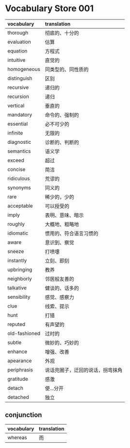 # Vocabulary Store 001

|vocabulary|translation|
|:---|:---|
|thorough|彻底的、十分的|
|evaluation|估算|
|equation|方程式|
|intuitive|直觉的|
|homogeneous|同类型的、同性质的|
|distinguish|区别|
|recursive|递归的|
|recursion|递归|
|vertical|垂直的|
|mandatory|命令的、强制的|
|essential|必不可少的|
|infinite|无限的|
|diagnostic|诊断的、判断的|
|semantics|语义学|
|exceed|超过|
|concise|简洁|
|ridiculous|荒谬的|
|synonyms|同义的|
|rare|稀少的，少的|
|acceptable|可以授受的|
|imply|表明、意味、暗示|
|roughly|大概地、粗略地|
|idiomatic|惯用的、符合语言习惯的|
|aware|意识到、察觉|
|sneeze|打喷嚏|
|instantly|立刻、即刻|
|upbringing|教养|
|neighborly|邻居般友善的|
|talkative|健谈的、话多的|
|sensibility|感觉、感察力|
|clue|线索、提示|
|hunt|打猎|
|reputed|有声望的|
|old-fashioned|过时的|
|subtle|微妙的、巧妙的|
|enhance|增强、改善|
|apearance|外观|
|periphrasis|说话兜圈子，迂回的说话，拐弯抹角|
|gratitude|感激|
|detach|使...分开|
|detached|独立|



## conjunction

|vocabulary|translation|
|:---|:---|
|whereas|而|
